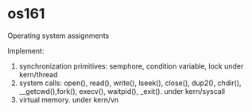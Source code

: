 # os161

Operating system assignments

Implement:
1. synchronization primitives: semphore, condition variable, lock
under kern/thread
2. system calls: open(), read(), write(), lseek(), close(), dup2(), chdir(), __getcwd(),fork(), execv(), waitpid(), _exit().
under kern/syscall
3. virtual memory. under kern/vn

